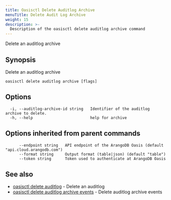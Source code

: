 ```yaml
---
title: Oasisctl Delete Auditlog Archive
menuTitle: Delete Audit Log Archive
weight: 15
description: >-
  Description of the oasisctl delete auditlog archive command
---
```

Delete an auditlog archive

## Synopsis

Delete an auditlog archive

```
oasisctl delete auditlog archive [flags]
```

## Options

```
  -i, --auditlog-archive-id string   Identifier of the auditlog archive to delete.
  -h, --help                         help for archive
```

## Options inherited from parent commands

```
      --endpoint string   API endpoint of the ArangoDB Oasis (default "api.cloud.arangodb.com")
      --format string     Output format (table|json) (default "table")
      --token string      Token used to authenticate at ArangoDB Oasis
```

## See also

* [oasisctl delete auditlog](delete-auditlog.md)	 - Delete an auditlog
* [oasisctl delete auditlog archive events](delete-auditlog-archive-events.md)	 - Delete auditlog archive events

